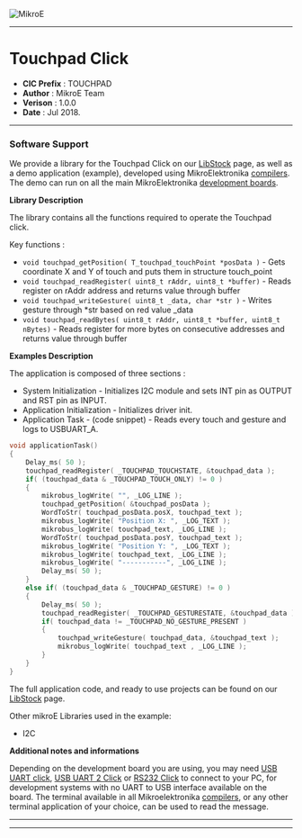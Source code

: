![MikroE](http://www.mikroe.com/img/designs/beta/logo_small.png)

---

# Touchpad Click

- **CIC Prefix**  : TOUCHPAD
- **Author**      : MikroE Team
- **Verison**     : 1.0.0
- **Date**        : Jul 2018.

---


### Software Support

We provide a library for the Touchpad Click on our [LibStock](https://libstock.mikroe.com/projects/view/1634/touchpad-click) 
page, as well as a demo application (example), developed using MikroElektronika 
[compilers](http://shop.mikroe.com/compilers). The demo can run on all the main 
MikroElektronika [development boards](http://shop.mikroe.com/development-boards).

**Library Description**

The library contains all the functions required to operate the Touchpad click.

Key functions :

- ``` void touchpad_getPosition( T_touchpad_touchPoint *posData ) ``` - Gets coordinate X and Y of touch and puts them in structure touch_point
- ``` void touchpad_readRegister( uint8_t rAddr, uint8_t *buffer) ``` - Reads register on rAddr address and returns value through buffer 
- ``` void touchpad_writeGesture( uint8_t _data, char *str ) ``` - Writes gesture through *str based on red value _data 
- ``` void touchpad_readBytes( uint8_t rAddr, uint8_t *buffer, uint8_t nBytes) ``` - Reads register for more bytes on consecutive addresses and returns value through buffer

**Examples Description**

The application is composed of three sections :

- System Initialization - Initializes I2C module and sets INT pin as OUTPUT and RST pin as INPUT.
- Application Initialization - Initializes driver init. 
- Application Task - (code snippet) - Reads every touch and gesture and logs to USBUART_A.

```.c
void applicationTask()
{
    Delay_ms( 50 );
    touchpad_readRegister( _TOUCHPAD_TOUCHSTATE, &touchpad_data );
    if( (touchpad_data & _TOUCHPAD_TOUCH_ONLY) != 0 )
    {
        mikrobus_logWrite( "", _LOG_LINE );
        touchpad_getPosition( &touchpad_posData );
        WordToStr( touchpad_posData.posX, touchpad_text );
        mikrobus_logWrite( "Position X: ", _LOG_TEXT );
        mikrobus_logWrite( touchpad_text, _LOG_LINE );
        WordToStr( touchpad_posData.posY, touchpad_text );
        mikrobus_logWrite( "Position Y: ", _LOG_TEXT );
        mikrobus_logWrite( touchpad_text, _LOG_LINE );
        mikrobus_logWrite( "-----------", _LOG_LINE );
        Delay_ms( 50 );
    }
    else if( (touchpad_data & _TOUCHPAD_GESTURE) != 0 )
    {
        Delay_ms( 50 );
        touchpad_readRegister( _TOUCHPAD_GESTURESTATE, &touchpad_data );
        if( touchpad_data != _TOUCHPAD_NO_GESTURE_PRESENT )
        {
            touchpad_writeGesture( touchpad_data, &touchpad_text );
            mikrobus_logWrite( touchpad_text , _LOG_LINE );
        }
    }
}
```

The full application code, and ready to use projects can be found on our 
[LibStock](https://libstock.mikroe.com/projects/view/1634/touchpad-click) page.

Other mikroE Libraries used in the example:

- I2C

**Additional notes and informations**

Depending on the development board you are using, you may need 
[USB UART click](http://shop.mikroe.com/usb-uart-click), 
[USB UART 2 Click](http://shop.mikroe.com/usb-uart-2-click) or 
[RS232 Click](http://shop.mikroe.com/rs232-click) to connect to your PC, for 
development systems with no UART to USB interface available on the board. The 
terminal available in all Mikroelektronika 
[compilers](http://shop.mikroe.com/compilers), or any other terminal application 
of your choice, can be used to read the message.

---
---
